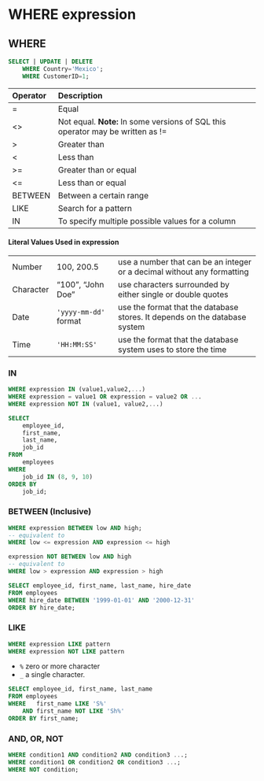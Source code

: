 # WHERE expression

## WHERE

```sql
SELECT | UPDATE | DELETE 
    WHERE Country='Mexico';
    WHERE CustomerID=1;
```



| Operator | Description |
| :--- | :--- |
| = | Equal |
| &lt;&gt; | Not equal. **Note:** In some versions of SQL this operator may be written as != |
| &gt; | Greater than |
| &lt; | Less than |
| &gt;= | Greater than or equal |
| &lt;= | Less than or equal |
| BETWEEN | Between a certain range |
| LIKE | Search for a pattern |
| IN | To specify multiple possible values for a column |

#### Literal Values Used in expression

|  |  |  |
| :--- | :--- | :--- |
| Number | 100, 200.5 | use a number that can be an integer or a decimal without any formatting |
| Character | “100”, “John Doe” | use characters surrounded by either single or double quotes |
| Date | `'yyyy-mm-dd'` format | use the format that the database stores. It depends on the database system |
| Time | `'HH:MM:SS'` | use the format that the database system uses to store the time |

### IN

```sql
WHERE expression IN (value1,value2,...)
WHERE expression = value1 OR expression = value2 OR ...
WHERE expression NOT IN (value1, value2,...)
```

```sql
SELECT
    employee_id,
    first_name,
    last_name,
    job_id
FROM
    employees
WHERE
    job_id IN (8, 9, 10)
ORDER BY
    job_id;
```

### BETWEEN \(Inclusive\)

```sql
WHERE expression BETWEEN low AND high;
-- equivalent to 
WHERE low <= expression AND expression <= high
```

```sql
expression NOT BETWEEN low AND high
-- equivalent to
WHERE low > expression AND expression > high
```

```sql
SELECT employee_id, first_name, last_name, hire_date
FROM employees
WHERE hire_date BETWEEN '1999-01-01' AND '2000-12-31'
ORDER BY hire_date;
```

### LIKE

```sql
WHERE expression LIKE pattern
WHERE expression NOT LIKE pattern
```

* `%` zero or more character
* `_` a single character.

```sql
SELECT employee_id, first_name, last_name
FROM employees
WHERE   first_name LIKE 'S%'
    AND first_name NOT LIKE 'Sh%'
ORDER BY first_name;
```

### AND, OR, NOT

```sql
WHERE condition1 AND condition2 AND condition3 ...;
WHERE condition1 OR condition2 OR condition3 ...;
WHERE NOT condition;
```

